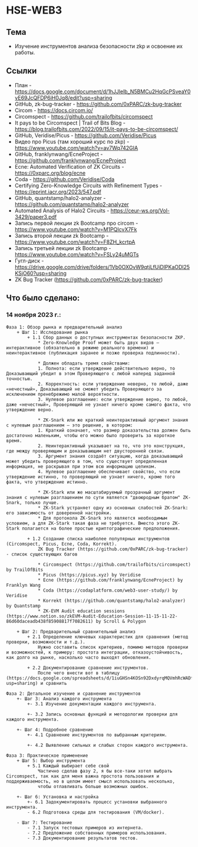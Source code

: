 # HSE-WEB3


## Тема
* Изучение инструментов анализа безопасности zkp и освоение их работы.


## Ссылки
* План - https://docs.google.com/document/d/1hJJlelb_N5BMCu2HqGcPSveaY0vE69JcQFDP6iH0Jq8/edit?usp=sharing
* GitHub, zk-bug-tracker - https://github.com/0xPARC/zk-bug-tracker
* Circom - https://docs.circom.io/
* Circomspect - https://github.com/trailofbits/circomspect 
* It pays to be Circomspect | Trail of Bits Blog - https://blog.trailofbits.com/2022/09/15/it-pays-to-be-circomspect/
* GitHub, Veridise/Picus - https://github.com/Veridise/Picus
* Видео про Picus (там хороший курс по zkp) - https://www.youtube.com/watch?v=av7Wq742GIA
* GitHub, franklynwang/EcneProject - https://github.com/franklynwang/EcneProject
* Ecne: Automated Verification of ZK Circuits - https://0xparc.org/blog/ecne
* Coda - https://github.com/Veridise/Coda 
* Certifying Zero-Knowledge Circuits with Refinement Types - https://eprint.iacr.org/2023/547.pdf
* GitHub, quantstamp/halo2-analyzer - https://github.com/quantstamp/halo2-analyzer
* Automated Analysis of Halo2 Circuits - https://ceur-ws.org/Vol-3429/paper3.pdf
* Запись первой лекции zk Bootcamp про circom - https://www.youtube.com/watch?v=M1PQIcvX7Fk
* Запись второй лекции zk Bootcamp - https://www.youtube.com/watch?v=F8ZH_kcrtpA
* Запись третьей лекции zk Bootcamp - https://www.youtube.com/watch?v=FSLy24uMGTs
* Гугл-диск - https://drive.google.com/drive/folders/1Vb0OXOvW9qtjLfUiDlPKaODl25KSjO60?usp=sharing
* ZK Bug Tracker (https://github.com/0xPARC/zk-bug-tracker)

## Что было сделано: 
### 14 ноября 2023 г.:  
    
    Фаза 1: Обзор рынка и предварительный анализ  
        + Шаг 1: Исследование рынка  
            + 1.1 Сбор данных о доступных инструментах безопасности ZKP.  
                * Zero-Knowledge Proof может быть двух видов — интерактивное (обязательно в режиме реального времени) и неинтерактивное (публикация заранее и позже проверка подлинности).
                
                * Должен обладать тремя свойствами:
                1. Полнота: если утверждение действительно верно, то Доказывающий убедит в этом Проверяющего с любой наперед заданной точностью.
                2. Корректность: если утверждение неверно, то любой, даже «нечестный», Доказывающий не сможет убедить Проверяющего за исключением пренебрежимо малой вероятности.
                3. Нулевое разглашение: если утверждение верно, то любой, даже «нечестный», Проверяющий не узнает ничего кроме самого факта, что утверждение верно.
                
                * ZK-Snark или же краткий неинтерактивный аргумент знания с нулевым разглашением — это решение, в котором:
                1. Краткий означает, что размер доказательства должен быть достаточно маленьким, чтобы его можно было проверить за короткое время.
                2. Неинтерактивный указывает на то, что это конструкция, где между проверяющим и доказывающим нет двусторонней связи.
                3. Аргумент знания создаёт ситуацию, когда доказывающий может убедить проверяющего в том, что существует определенная информация, не раскрывая при этом всю информацию целиком.
                4. Нулевое разглашение обеспечивает свойство, что если утверждение истинно, то проверяющий не узнает ничего, кроме того факта, что утверждение истинно.
                
                * ZK-Stark или же масштабируемый прозрачный аргумент знания с нулевым разглашением по сути является "двоюродным братом" ZK-Snark, только лучше. 
                * ZK-Stark устраняет одну из основных слабостей ZK-Snark: его зависимость от доверенной настройки. 
                * Для протокола ZK-Snark это является необходимым условием, а для ZK-Stark такая фаза не требуется. Вместо этого ZK-Stark полагается на более простые криптографические предположения.
            
            + 1.2 Создание списка наиболее популярных инструментов (Circomspect, Picus, Ecne, Coda, Korrekt).  
                ZK Bug Tracker (https://github.com/0xPARC/zk-bug-tracker) - список существующих багов
                
                * Circomspect (https://github.com/trailofbits/circomspect) by TrailOfBits
                * Picus (https://picus.xyz) by Veridise
                * Ecne (https://github.com/franklynwang/EcneProject) by Franklyn Wang
                * Coda (https://codaplatform.com/web3-user-study/) by Veridise
                * Korrekt (https://github.com/quantstamp/halo2-analyzer) by Quantstamp
                * ZK-EVM Audit education sessions (https://www.notion.so/zkEVM-Audit-Education-Session-11-15-11-22-86d60daceadb438f85908817f7082611) by Scroll & Polygon
                
        + Шаг 2: Предварительный сравнительный анализ  
            + 2.1 Определение ключевых характеристик для сравнения (метод проверки, возможности и т.д.).  
                Нужно составить список критериев, помимо методов проверки и возможностей, к примеру: простота интеграции, отказоустойчивость, как долго на рынке, насколько часто выходят обновления.
                
            + 2.2 Документирование сравнение инструментов.  
                После чего внести вот в таблицу (https://docs.google.com/spreadsheets/d/1iuGHSn4KOSn92DxdyrqMQVmhRcWADfa2k_iXtY9jxjE/edit?usp=sharing) и сравнить
    
    Фаза 2: Детальное изучение и сравнение инструментов
        +- Шаг 3: Анализ каждого инструмента
            +- 3.1 Изучение документации каждого инструмента.
            
            +- 3.2 Запись основных функций и методологии проверки для каждого инструмента.
        
        +- Шаг 4: Подробное сравнение
            +- 4.1 Сравнение инструментов по выбранным критериям.
            
            +- 4.2 Выявление сильных и слабых сторон каждого инструмента.

    Фаза 3: Практическое применение
        + Шаг 5: Выбор инструмента
            + 5.1 Каждый выбирает себе свой
                Частично сделав фазу 2, я бы все-таки хотел выбрать Circomspect, так как для меня важна простота пользования и поддерживаемость, но в целом имеет смысл использовать несколько, 
                чтобы отлавливать больше возможных ошибок.
                
        +- Шаг 6: Установка и настройка
            +- 6.1 Задокументировать процесс установки выбранного инструмента.
            - 6.2 Подготовка среды для тестирования (VM/docker).

        - Шаг 7: Тестирование
            - 7.1 Запуск тестовых примеров из интернета.
            - 7.2 Предложение собственных примеров использования.
            - 7.3 Документирование результатов тестов.

            

